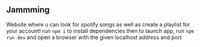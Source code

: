 ## Jammming
Website where u can look for spotify songs as well as create a playlist for your account!
run `npm i` to install dependencies then to launch app, run `npm run dev` and open a browser with the given localhost address and port



